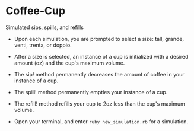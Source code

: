 # Coffee-Cup
Simulated sips, spills, and refills

* Upon each simulation, you are prompted to select a size: tall, grande, venti,
  trenta, or doppio.
* After a size is selected, an instance of a cup is initialized with a desired
  amount (oz) and the cup's maximum volume.
* The sip! method permanently decreases the amount of coffee in your instance
  of a cup.
* The spill! method permanently empties your instance of a cup.
* The refill! method refills your cup to 2oz less than the cup's maximum volume.

* Open your terminal, and enter ```ruby new_simulation.rb``` for a simulation.
